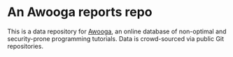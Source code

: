 An Awooga reports repo
======================

This is a data repository for [Awooga](https://github.com/halfer/awooga-app), an online
database of non-optimal and security-prone programming tutorials. Data is crowd-sourced via public
Git repositories.
